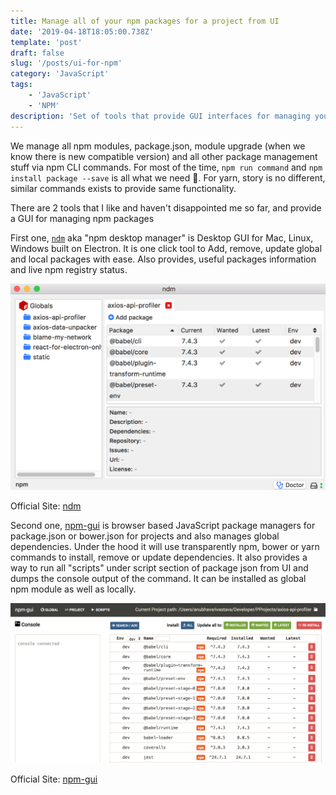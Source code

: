 ```yaml
---
title: Manage all of your npm packages for a project from UI
date: '2019-04-18T18:05:00.738Z'
template: 'post'
draft: false
slug: '/posts/ui-for-npm'
category: 'JavaScript'
tags:
    - 'JavaScript'
    - 'NPM'
description: 'Set of tools that provide GUI interfaces for managing you npm packages, both global and project.'
---
```


We manage all npm modules, package.json, module upgrade (when we know there is new compatible version) and all other package management stuff via npm CLI commands. For most of the time, `npm run command` and `npm install package --save` is all what we need 👻. For yarn, story is no different, similar commands exists to provide same functionality.

There are 2 tools that I like and haven't disappointed me so far, and provide a GUI for managing npm packages

First one, [`ndm`](https://720kb.github.io/ndm/) aka "npm desktop manager" is Desktop GUI for Mac, Linux, Windows built on Electron. It is one click tool to Add, remove, update global and local packages with ease. Also provides, useful packages information and live npm registry status.

![Screenshot](/media/ndm.png)

Official Site: [ndm](https://720kb.github.io/ndm/)

Second one, [npm-gui](https://www.npmjs.com/package/npm-gui) is browser based JavaScript package managers for package.json or bower.json for projects and also manages global dependencies. Under the hood it will use transparently npm, bower or yarn commands to install, remove or update dependencies. It also provides a way to run all "scripts" under script section of package json from UI and dumps the console output of the command. It can be installed as global npm module as well as locally.

![Screenshot](/media/npm-gui.png)

Official Site: [npm-gui](https://github.com/q-nick/npm-gui)
